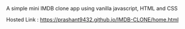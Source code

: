 A simple mini IMDB clone app using vanilla javascript, HTML and CSS


Hosted Link : https://prashant9432.github.io/IMDB-CLONE/home.html
